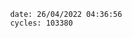 

                date: 26/04/2022 04:36:56
                cycles: 103380

                         